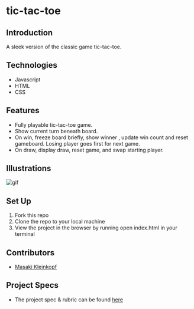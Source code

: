 # tic-tac-toe

## Introduction
A sleek version of the classic game tic-tac-toe.


## Technologies

- Javascript
- HTML
- CSS

## Features

- Fully playable tic-tac-toe game. 
- Show current turn beneath board.
- On win, freeze board briefly, show winner , update win count and reset gameboard. Losing player goes first for next game.
- On draw, display draw, reset game, and swap starting player.

## Illustrations

![gif](![tictactoegif](https://user-images.githubusercontent.com/97985027/165381952-666383aa-e7ba-49dc-814e-c66d3fd037b7.gif))



## Set Up

1. Fork this repo
2. Clone the repo to your local machine
3. View the project in the browser by running open index.html in your terminal

## Contributors
- [Masaki Kleinkopf](https://www.linkedin.com/in/masakikleinkopf/)

## Project Specs

- The project spec & rubric can be found [here](https://frontend.turing.edu/projects/module-1/tic-tac-toe-solo-v2.html)
